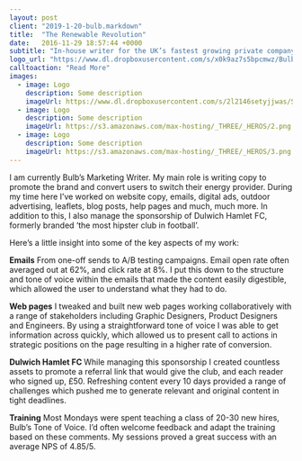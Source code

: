 ```yaml
---
layout: post
client: "2019-1-20-bulb.markdown"
title:  "The Renewable Revolution"
date:   2016-11-29 18:57:44 +0000
subtitle: "In-house writer for the UK’s fastest growing private company"
logo_url: "https://www.dl.dropboxusercontent.com/s/x0k9az7s5bpcmwz/Bulb%20png.png"
calltoaction: "Read More"
images:
  - image: Logo
    description: Some description
    imageUrl: https://www.dl.dropboxusercontent.com/s/2l2146setyjjwas/Screen%20Shot%202020-01-07%20at%2017.20.39.png
  - image: Logo
    description: Some description
    imageUrl: https://s3.amazonaws.com/max-hosting/_THREE/_HEROS/2.png
  - image: Logo
    description: Some description
    imageUrl: https://s3.amazonaws.com/max-hosting/_THREE/_HEROS/3.png
---
```


I am currently Bulb’s Marketing Writer. My main role is writing copy to promote the brand and convert users to switch their energy provider. During my time here I’ve worked on website copy, emails, digital ads, outdoor advertising, leaflets, blog posts, help pages and much, much more. In addition to this, I also manage the sponsorship of Dulwich Hamlet FC, formerly branded ‘the most hipster club in football’.

Here’s a little insight into some of the key aspects of my work:

<strong>Emails</strong>
From one-off sends to A/B testing campaigns. Email open rate often averaged out at 62%, and click rate at 8%. I put this down to the structure and tone of voice within the emails that made the content easily digestible, which allowed the user to understand what they had to do.

<strong>Web pages</strong>
I tweaked and built new web pages working collaboratively with a range of stakeholders including Graphic Designers, Product Designers and Engineers. By using a straightforward tone of voice I was able to get information across quickly, which allowed us to present call to actions in strategic positions on the page resulting in a higher rate of conversion.

<strong>Dulwich Hamlet FC </strong>
While managing this sponsorship I created countless assets to promote a referral link that would give the club, and each reader who signed up, £50. Refreshing content every 10 days provided a range of challenges which pushed me to generate relevant and original content in tight deadlines. 

<strong>Training</strong>
Most Mondays were spent teaching a class of 20-30 new hires, Bulb’s Tone of Voice. I’d often welcome feedback and adapt the training based on these comments. My sessions proved a great success with an average NPS of 4.85/5.


